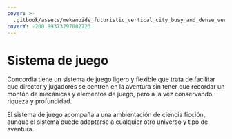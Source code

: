```yaml
---
cover: >-
  .gitbook/assets/mekanoide_futuristic_vertical_city_busy_and_dense_vertical_gard_6c5555ae-20ef-42e5-a120-daf285bc5d7c.png
coverY: -200.89373297002723
---
```


# Sistema de juego

Concordia tiene un sistema de juego ligero y flexible que trata de facilitar que director y jugadores se centren en la aventura sin tener que recordar un montón de mecánicas y elementos de juego, pero a la vez conservando riqueza y profundidad.

El sistema de juego acompaña a una ambientación de ciencia ficción, aunque el sistema puede adaptarse a cualquier otro universo y tipo de aventura.
